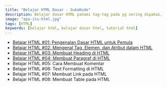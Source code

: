 ```yaml
---
title: "Belajar HTML Dasar - SukaKode"
description: Belajar dasar HTML pahami tag-tag pada yg sering dipakai, lalu buat websitemu.
image: "apa-itu-html.jpg"
tags: [HTML]
keywords: [belajar html, belajar dasar html, tutorial html]
---
```


-  <a href="/blog/belajar-html-apa-itu-html">Belajar HTML #01: Pengenalan Dasar HTML untuk Pemula</a>
-  <a href="/blog/belajar-html-tag-elemen-atribut">Belajar HTML #02: Mengenal Tag, Elemen, dan Atribut dalam HTML</a>
-  <a href="/blog/belajar-html-membuat-heading">Belajar HTML #03: Membuat Heading di HTML</a>
-  <a href="/blog/belajar-html-paragraf">Belajar HTML #04: Membuat Paragraf di HTML</a>
-  Belajar HTML #05: Cara Membuat Komentar
-  Belajar HTML #06: Text Formatting di HTML
-  Belajar HTML #07: Membuat Link pada HTML
-  Belajar HTML #08: Membuat Table pada HTML
